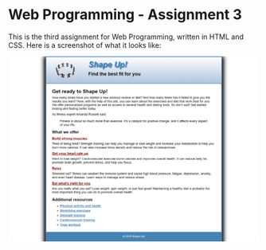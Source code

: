 # Web Programming - Assignment 3

This is the third assignment for Web Programming, written in HTML and CSS. Here is a screenshot of what it looks like:

![Screenshot](webpage-screenshot-3.png)
